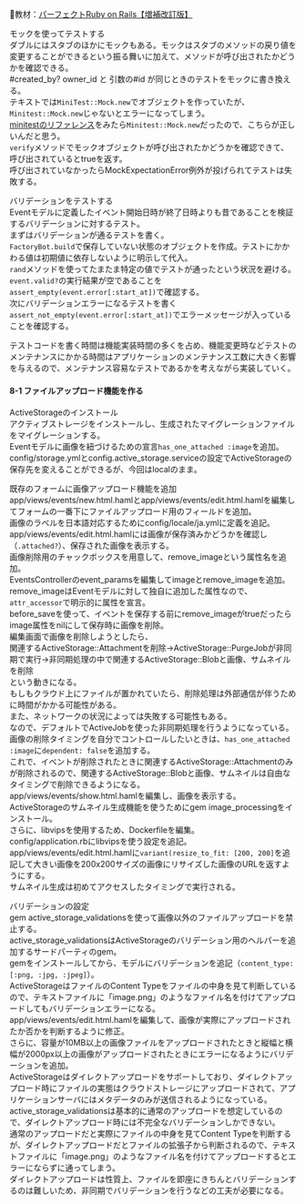 
:open_book:教材：[パーフェクトRuby on Rails【増補改訂版】](https://gihyo.jp/book/2020/978-4-297-11462-6)

モックを使ってテストする  
ダブルにはスタブのほかにモックもある。モックはスタブのメソッドの戻り値を変更することができるという振る舞いに加えて、メソッドが呼び出されたかどうかを確認できる。  
#created_by? owner_id と 引数の#id が同じときのテストをモックに書き換える。  
テキストでは`MiniTest::Mock.new`でオブジェクトを作っていたが、`Minitest::Mock.new`じゃないとエラーになってしまう。  
[minitestのリファレンス](https://www.rubydoc.info/gems/minitest)をみたら`Minitest::Mock.new`だったので、こちらが正しいんだと思う。  
`verify`メソッドでモックオブジェクトが呼び出されたかどうかを確認できて、呼び出されているとtrueを返す。  
呼び出されていなかったらMockExpectationError例外が投げられてテストは失敗する。  

バリデーションをテストする  
Eventモデルに定義したイベント開始日時が終了日時よりも昔であることを検証するバリデーションに対するテスト。  
まずはバリデーションが通るテストを書く。  
`FactoryBot.build`で保存していない状態のオブジェクトを作成。テストにかかわる値は初期値に依存しないように明示して代入。  
`rand`メソッドを使ってたまたま特定の値でテストが通ったという状況を避ける。  
`event.valid?`の実行結果が空であることを`assert_empty(event.error[:start_at])`で確認する。  
次にバリデーションエラーになるテストを書く  
`assert_not_empty(event.error[:start_at])`でエラーメッセージが入っていることを確認する。  

テストコードを書く時間は機能実装時間の多くを占め、機能変更時などテストのメンテナンスにかかる時間はアプリケーションのメンテナンス工数に大きく影響を与えるので、メンテナンス容易なテストであるかを考えながら実装していく。

#### 8-1 ファイルアップロード機能を作る

ActiveStorageのインストール  
アクティブストレージをインストールし、生成されたマイグレーションファイルをマイグレーションする。  
Eventモデルに画像を紐づけるための宣言`has_one_attached :image`を追加。  
config/storage.ymlとconfig.active_storage.serviceの設定でActiveStorageの保存先を変えることができるが、今回はlocalのまま。  

既存のフォームに画像アップロード機能を追加  
app/views/events/new.html.hamlとapp/views/events/edit.html.hamlを編集してフォームの一番下にファイルアップロード用のフィールドを追加。  
画像のラベルを日本語対応するためにconfig/locale/ja.ymlに定義を追記。  
app/views/events/edit.html.hamlには画像が保存済みかどうかを確認し（`.attached?`）、保存された画像を表示する。  
画像削除用のチャックボックスを用意して、remove_imageという属性名を追加。  
EventsControllerのevent_paramsを編集してimageとremove_imageを追加。  
remove_imageはEventモデルに対して独自に追加した属性なので、`attr_accessor`で明示的に属性を宣言。  
before_saveを使って、イベントを保存する前にremove_imageがtrueだったらimage属性をnilにして保存時に画像を削除。  
編集画面で画像を削除しようとしたら、  
関連するActiveStorage::Attachmentを削除→ActiveStorage::PurgeJobが非同期で実行→非同期処理の中で関連するActiveStorage::Blobと画像、サムネイルを削除  
という動きになる。  
もしもクラウド上にファイルが置かれていたら、削除処理は外部通信が伴うために時間がかかる可能性がある。  
また、ネットワークの状況によっては失敗する可能性もある。  
なので、デフォルトでActiveJobを使った非同期処理を行うようになっている。  
画像の削除タイミングを自分でコントロールしたいときは、`has_one_attached :image`に`dependent: false`を追加する。  
これで、イベントが削除されたときに関連するActiveStorage::Attachmentのみが削除されるので、関連するActiveStorage::Blobと画像、サムネイルは自由なタイミングで削除できるようになる。  
app/views/events/show.html.hamlを編集し、画像を表示する。  
ActiveStorageのサムネイル生成機能を使うためにgem image_processingをインストール。  
さらに、libvipsを使用するため、Dockerfileを編集。  
config/application.rbにlibvipsを使う設定を追記。  
app/views/events/edit.html.hamlに`variant(resize_to_fit: [200, 200]`を追記して大きい画像を200x200サイズの画像にリサイズした画像のURLを返すようにする。  
サムネイル生成は初めてアクセスしたタイミングで実行される。  

バリデーションの設定  
gem active_storage_validationsを使って画像以外のファイルアップロードを禁止する。  
active_storage_validationsはActiveStorageのバリデーション用のヘルパーを追加するサードパーティのgem。  
gemをインストールしてから、モデルにバリデーションを追記（`content_type: [:png, :jpg, :jpeg]`）。  
ActiveStorageはファイルのContent Typeをファイルの中身を見て判断しているので、テキストファイルに「image.png」のようなファイル名を付けてアップロードしてもバリデーションエラーになる。  
app/views/events/edit.html.hamlを編集して、画像が実際にアップロードされたか否かを判断するように修正。  
さらに、容量が10MB以上の画像ファイルをアップロードされたときと縦幅と横幅が2000px以上の画像がアップロードされたときにエラーになるようにバリデーションを追加。  
ActiveStorageはダイレクトアップロードをサポートしており、ダイレクトアップロード時にファイルの実態はクラウドストレージにアップロードされて、アプリケーションサーバにはメタデータのみが送信されるようになっている。  
active_storage_validationsは基本的に通常のアップロードを想定しているので、ダイレクトアップロード時には不完全なバリデーションしかできない。  
通常のアップロードだと実際にファイルの中身を見てContent Typeを判断するが、ダイレクトアップロードだとファイルの拡張子から判断されるので、テキストファイルに「image.png」のようなファイル名を付けてアップロードするとエラーにならずに通ってしまう。  
ダイレクトアップロードは性質上、ファイルを即座にきちんとバリデーションするのは難しいため、非同期でバリデーションを行うなどの工夫が必要になる。  
